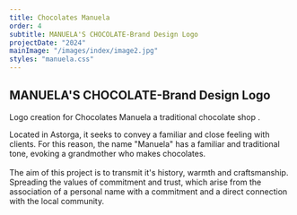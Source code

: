 ```yaml
---
title: Chocolates Manuela
order: 4
subtitle: MANUELA'S CHOCOLATE-Brand Design Logo
projectDate: "2024"
mainImage: "/images/index/image2.jpg"
styles: "manuela.css"
---
```

<section class="manuela">
    <div class="details">
        <h1 class="title">MANUELA'S CHOCOLATE-Brand Design Logo</h1>
        <p class="description">Logo creation for Chocolates Manuela a traditional chocolate shop .</p>
        <p class="description">Located in Astorga, it seeks to convey a familiar and close feeling with clients. For this reason, the name "Manuela" has a familiar and traditional tone, evoking a grandmother who makes chocolates.<br><br>The aim of this project is to transmit it's history, warmth and craftsmanship. Spreading the values ​​of commitment and trust, which arise from the association of a personal name with a commitment and a direct connection with the local community. </p>
    </div>
        <div class="images-container">
            <div class="img-container white">
                <img src="/images/manuela/CM-LOGO.jpg" alt="">
            </div>
            <div class="img-container">
                <img src="/images/manuela/CM-BEIGE.jpg" alt="">
            </div>
        </div>
</section>